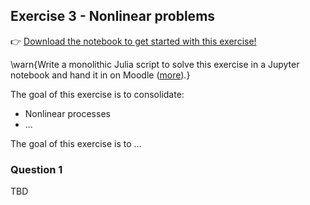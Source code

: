 <!--This file was generated, do not modify it.-->
## Exercise 3 - **Nonlinear problems**

👉 [Download the notebook to get started with this exercise!](https://github.com/eth-vaw-glaciology/course-101-0250-00/blob/main/exercise-notebooks/notebooks/lecture2_ex3.ipynb)

\warn{Write a monolithic Julia script to solve this exercise in a Jupyter notebook and hand it in on Moodle ([more](/homework)).}

The goal of this exercise is to consolidate:
- Nonlinear processes
- ...

The goal of this exercise is to ...

### Question 1

TBD

